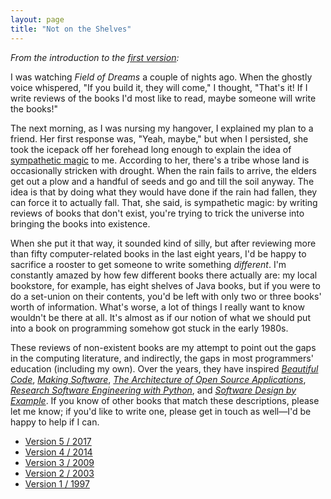 ```yaml
---
layout: page
title: "Not on the Shelves"
---
```

*From the introduction to the [first version](./1997/):*

I was watching <em>Field of Dreams</em> a couple of nights ago.
When the ghostly voice whispered,
"If you build it, they will come,"
I thought,
"That's it!
If I write reviews of the books I'd most like to read,
maybe someone will write the books!"

The next morning,
as I was nursing my hangover,
I explained my plan to a friend.
Her first response was, "Yeah, maybe,"
but when I persisted,
she took the icepack off her forehead long enough to explain the idea of
[sympathetic magic][magic] to me.
According to her,
there's a tribe whose land is occasionally stricken with drought.
When the rain fails to arrive,
the elders get out a plow and a handful of seeds and go and till the soil anyway.
The idea is that by doing what they would have done if the rain had fallen,
they can force it to actually fall.
That,
she said,
is sympathetic magic:
by writing reviews of books that don't exist,
you're trying to trick the universe into bringing the books into existence.

When she put it that way,
it sounded kind of silly,
but after reviewing more than fifty computer-related books in the last eight years,
I'd be happy to sacrifice a rooster to get someone to write something *different*.
I'm constantly amazed by how few different books there actually are:
my local bookstore,
for example,
has eight shelves of Java books,
but if you were to do a set-union on their contents,
you'd be left with only two or three books' worth of information.
What's worse,
a lot of things I really want to know wouldn't be there at all.
It's almost as if our notion of what we should put into a book on programming
somehow got stuck in the early 1980s.

These reviews of non-existent books are my attempt to point out the gaps in the computing literature,
and indirectly,
the gaps in most programmers' education (including my own).
Over the years,
they have inspired
[*Beautiful Code*][bc],
[*Making Software*][ms],
[*The Architecture of Open Source Applications*][aosa],
[*Research Software Engineering with Python*][rsepy],
and [*Software Design by Example*][sdxjs].
If you know of other books that match these descriptions,
please let me know;
if you'd like to write one,
please get in touch as well—I'd be happy to help if I can.

<ul>
  <li><a href="./2017/">Version 5 / 2017</a></li>
  <li><a href="./2014/">Version 4 / 2014</a></li>
  <li><a href="./2009/">Version 3 / 2009</a></li>
  <li><a href="./2003/">Version 2 / 2003</a></li>
  <li><a href="./1997/">Version 1 / 1997</a></li>
</ul>

[aosa]: http://aosabook.org/
[bc]: https://www.oreilly.com/library/view/beautiful-code/9780596510046/
[magic]: http://en.wikipedia.org/wiki/Sympathetic_magic
[ms]: https://www.oreilly.com/library/view/making-software/9780596808310/
[rsepy]: https://www.taylorfrancis.com/books/mono/10.1201/9781003143482/research-software-engineering-python-damien-irving-kate-hertweck-luke-johnston-joel-ostblom-charlotte-wickham-greg-wilson
[sdxjs]: https://www.taylorfrancis.com/books/mono/10.1201/9781003317807/software-design-example-greg-wilson
